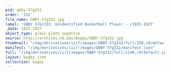 ```yaml
---
pid: gbby-57g332
order: '332'
file_name: GBBY-57g332.jpg
label: 'GBBY 57G/332: Unidentified Basketball Player - c1925-1927'
_date: 1925-1927
object_type: glass plate negative
source: http://archives.nd.edu/Bagby/GBBY-57g332.jpg
thumbnail: "/img/derivatives/iiif/images/GBBY-57g332/full/250,/0/default.jpg"
manifest: "/img/derivatives/iiif/images/GBBY-57g332/manifest.json"
full: "/img/derivatives/iiif/images/GBBY-57g332/full/1140,/0/default.jpg"
layout: bagby_item
collection: bagby
---
```

